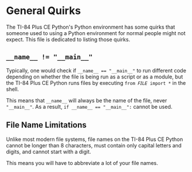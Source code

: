 # General Quirks

The TI-84 Plus CE Python's Python environment has some quirks that someone used
to using a Python environment for normal people might not expect. This file is
dedicated to listing those quirks.

## `__name__ != "__main__"`

Typically, one would check if `__name__ == "__main__"` to run different code
depending on whether the file is being run as a script or as a module, but the
TI-84 Plus CE Python runs files by executing `from 𝘍𝘐𝘓𝘌 import *` in the shell.

This means that `__name__` will always be the name of the file, never
`"__main__"`. As a result, `if __name__ == "__main__":` cannot be used.

## File Name Limitations

Unlike most modern file systems, file names on the TI-84 Plus CE Python cannot
be longer than 8 characters, must contain only capital letters and digits, and
cannot start with a digit.

This means you will have to abbreviate a lot of your file names.
